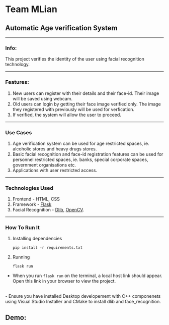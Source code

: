 # Team MLian
## Automatic Age verification System
---
 ### Info: 

This project verifies the identity of the user using facial recognition technology.
__________________________
 ### Features:
1. New users can register with their details and their face-id. Their image will be saved using webcam.
2. Old users can login by getting their face image verified only. The image they registered with previously will be used for verfication.
3. If verified, the system will allow the user to proceed.
__________________________
### Use Cases
1. Age verification system can be used for age restricted spaces, ie. alcoholic stores and heavy drugs stores.
2. Basic facial recognition and face-id registration features can be used for personnel restricted spaces, ie. banks, special corporate spaces, government organisations etc.
3. Applications with user restricted access.
__________________________
### Technologies Used
1. Frontend - HTML, CSS
2. Framework - [Flask](https://flask.palletsprojects.com/en/2.0.x/)
3. Facial Recognition - [Dlib](http://dlib.net/), [OpenCV](https://docs.opencv.org/master/).
__________________________
### How To Run It
1. Installing dependencies

    `pip install -r requirements.txt` 

2. Running

    `flask run`

- When you run `flask run` on the terminal, a local host link should appear. Open this link in your browser to view the project.
<br>
- Ensure you have installed Desktop developement with C++ componenets using Visual Studio Installer and CMake to install dlib and face_recognition.

## Demo: 

